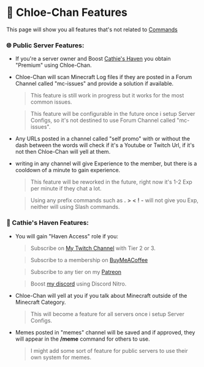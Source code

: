 # 📃 Chloe-Chan Features
This page will show you all features that's not related to [Commands](../Commands/Commands.md)
### 🌐 Public Server Features:
- If you're a server owner and Boost [Cathie's Haven](https://discord.gg/u6SpUpfMzy) you obtain "Premium" using Chloe-Chan.
- Chloe-Chan will scan Minecraft Log files if they are posted in a Forum Channel called "mc-issues" and provide a solution if available.
    > This feature is still work in progress but it works for the most common issues.
    
    > This feature will be configurable in the future once i setup Server Configs, so it's not destined to use Forum Channel called "mc-issues".
- Any URLs posted in a channel called "self promo" with or without the dash between the words will check if it's a Youtube or Twitch Url, if it's not then Chloe-Chan will yell at them.
- writing in any channel will give Experience to the member, but there is a cooldown of a minute to gain experience.
    > This feature will be reworked in the future, right now it's 1-2 Exp per minute if they chat a lot.

    > Using any prefix commands such as **.** **>** **<** **!** **-** will not give you Exp, neither will using Slash commands.
### 🏩 Cathie's Haven Features:
- You will gain "Haven Access" role if you:
    > Subscribe on [My Twitch Channel](https://www.twitch.tv/cathienova) with Tier 2 or 3.

    > Subscribe to a membership on [BuyMeACoffee](https://www.buymeacoffee.com/cathiehaven/membership)

    > Subscribe to any tier on my [Patreon](https://www.patreon.com/cathiehaven)

    > Boost [my discord](https://discord.gg/u6SpUpfMzy) using Discord Nitro.
- Chloe-Chan will yell at you if you talk about Minecraft outside of the Minecraft Category.
    > This will become a feature for all servers once i setup Server Configs.
- Memes posted in "memes" channel will be saved and if approved, they will appear in the **/meme** command for others to use.
    > I might add some sort of feature for public servers to use their own system for memes.
